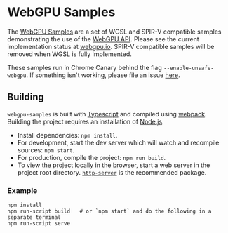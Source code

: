 # WebGPU Samples

The [WebGPU Samples](//austineng.github.io/webgpu-samples/) are a set of WGSL
and SPIR-V compatible samples demonstrating the use of the
[WebGPU API](//webgpu.dev). Please see the current implementation status at
[webgpu.io](//webgpu.io). SPIR-V compatible samples will be removed when WGSL
is fully implemented.

These samples run in Chrome Canary behind the flag `--enable-unsafe-webgpu`. If
something isn't working, please file an issue
[here](https://github.com/austinEng/webgpu-samples/issues).

## Building
`webgpu-samples` is built with [Typescript](https://www.typescriptlang.org/)
and compiled using [webpack](https://webpack.js.org/). Building the project
requires an installation of [Node.js](https://nodejs.org/en/).

- Install dependencies: `npm install`.
- For development, start the dev server which will watch and recompile
  sources: `npm start`.
- For production, compile the project: `npm run build`.
- To view the project locally in the browser, start a web server in the project
  root directory. [`http-server`](https://www.npmjs.com/package/http-server) is
  the recommended package.

### Example

```
npm install
npm run-script build   # or `npm start` and do the following in a separate terminal
npm run-script serve
```
